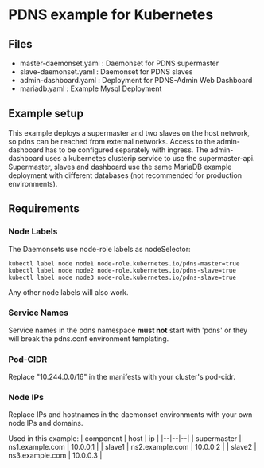 # PDNS example for Kubernetes

## Files
 - master-daemonset.yaml : Daemonset for PDNS supermaster
 - slave-daemonset.yaml : Daemonset for PDNS slaves
 - admin-dashboard.yaml : Deployment for PDNS-Admin Web Dashboard
 - mariadb.yaml : Example Mysql Deployment
 
## Example setup

This example deploys a supermaster and two slaves on the host network, so pdns can be reached from external networks. Access to the admin-dashboard has to be configured separately with ingress. The admin-dashboard uses a kubernetes clusterip service to use the supermaster-api. Supermaster, slaves and dashboard use the same MariaDB example deployment with different databases (not recommended for production environments).

## Requirements

### Node Labels
The Daemonsets use node-role labels as nodeSelector:

    kubectl label node node1 node-role.kubernetes.io/pdns-master=true
    kubectl label node node2 node-role.kubernetes.io/pdns-slave=true
    kubectl label node node3 node-role.kubernetes.io/pdns-slave=true

Any other node labels will also work.

### Service Names
Service names in the pdns namespace **must not** start with 'pdns' or they will break the pdns.conf environment templating.

### Pod-CIDR
Replace "10.244.0.0/16" in the manifests with your cluster's pod-cidr.

### Node IPs
Replace IPs and hostnames in the daemonset environments with your own node IPs and domains.

Used in this example: 
| component | host | ip |
|--|--|--|
| supermaster | ns1.example.com | 10.0.0.1 |
| slave1 | ns2.example.com | 10.0.0.2 |
| slave2 | ns3.example.com | 10.0.0.3 |
